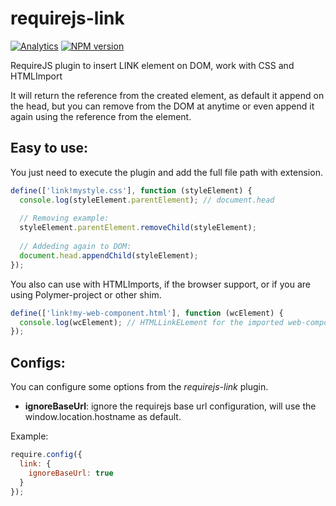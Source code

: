 requirejs-link
==============

[![Analytics](https://ga-beacon.appspot.com/UA-24619548-7/requirejs-link/readme)](https://github.com/igrigorik/ga-beacon)
[![NPM version](https://badge.fury.io/js/requirejs-link.png)](http://badge.fury.io/js/requirejs-link)

RequireJS plugin to insert LINK element on DOM, work with CSS and HTMLImport

It will return the reference from the created element, as default it append on the head, but you can remove
from the DOM at anytime or even append it again using the reference from the element.

Easy to use:
------------

You just need to execute the plugin and add the full file path with extension.

```JavaScript
define(['link!mystyle.css'], function (styleElement) {
  console.log(styleElement.parentElement); // document.head
    
  // Removing example:
  styleElement.parentElement.removeChild(styleElement);
    
  // Addeding again to DOM:
  document.head.appendChild(styleElement);
});
```

You also can use with HTMLImports, if the browser support, or if you are using Polymer-project or other shim.

```JavaScript
define(['link!my-web-component.html'], function (wcElement) {
  console.log(wcElement); // HTMLLinkELement for the imported web-component
});
```

Configs:
--------

You can configure some options from the *requirejs-link* plugin.

 - **ignoreBaseUrl**: ignore the requirejs base url configuration, will use the window.location.hostname as default.

Example:

```JavaScript
require.config({
  link: {
    ignoreBaseUrl: true
  }
});
```
